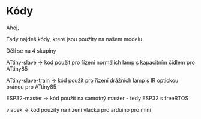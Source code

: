 # Kódy
Ahoj,

Tady najdeš kódy, které jsou použity na našem modelu

Dělí se na 4 skupiny

ATtiny-slave -> kód použit pro řízení normálích lamp s kapacitním čidlem pro ATtiny85

ATtiny-slave-train -> kód použit pro řízení drážních lamp s IR optickou bránou pro ATtiny85

ESP32-master -> kód použit na samotný master - tedy ESP32 s freeRTOS

vlacek -> kód použitý na řízení vláčku pro arduino pro mini
